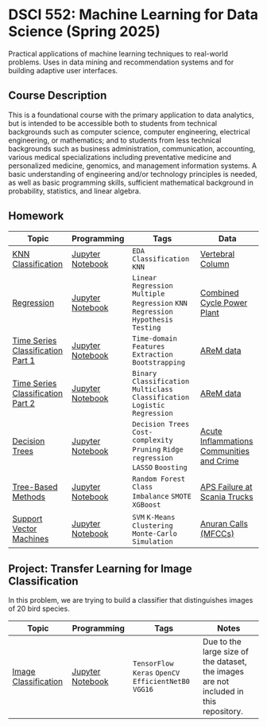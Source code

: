 # DSCI 552: Machine Learning for Data Science (Spring 2025)

Practical applications of machine learning techniques to real-world problems. Uses in data mining and recommendation systems and for building adaptive user interfaces.

## Course Description

This is a foundational course with the primary application to data analytics, but is intended to be accessible both to students from technical backgrounds such as computer science, computer engineering, electrical engineering, or mathematics; and to students from less technical backgrounds such as business administration, communication, accounting, various medical specializations including preventative medicine and personalized medicine, genomics, and management information systems. A basic understanding of engineering and/or technology principles is needed, as well as basic programming skills, sufficient mathematical background in probability, statistics, and linear algebra.

## Homework

| Topic                 | Programming | Tags                                                  | Data  |
| --------------------- | ----------- | ----------------------------------------------------- | ----- |
| [KNN Classification](/Homework%201/Homework1.pdf) | [Jupyter Notebook](/Homework%201/notebook/HW1.ipynb) | `EDA` `Classification` `KNN`|[Vertebral Column](https://archive.ics.uci.edu/dataset/212/vertebral+column) |
| [Regression](/Homework%202/Homework2.pdf) | [Jupyter Notebook](/Homework%202/notebook/HW2.ipynb) | `Linear Regression` `Multiple Regression` `KNN Regression` `Hypothesis Testing`|[Combined Cycle Power Plant](https://archive.ics.uci.edu/dataset/294/combined+cycle+power+plant) |
| [Time Series Classification Part 1](/Homework%203/Homework3.pdf) | [Jupyter Notebook](/Homework%203/notebook/HW3.ipynb) | `Time-domain Features Extraction` `Bootstrapping`|[AReM data](https://archive.ics.uci.edu/dataset/366/activity+recognition+system+based+on+multisensor+data+fusion+arem) |
| [Time Series Classification Part 2](/Homework%204/Homework4.pdf) | [Jupyter Notebook](/Homework%204/notebook/HW4.ipynb) | `Binary Classification` `Multiclass Classification` `Logistic Regression`|[AReM data](https://archive.ics.uci.edu/dataset/366/activity+recognition+system+based+on+multisensor+data+fusion+arem) |
| [Decision Trees](/Homework%205/Homework5.pdf) | [Jupyter Notebook](/Homework%205/notebook/HW5.ipynb) | `Decision Trees` `Cost-complexity Pruning` `Ridge regression` `LASSO` `Boosting`|[Acute Inflammations](https://archive.ics.uci.edu/dataset/184/acute+inflammations) [Communities and Crime](https://archive.ics.uci.edu/dataset/183/communities+and+crime) |
| [Tree-Based Methods](/Homework%206/Homework6.pdf) | [Jupyter Notebook](/Homework%206/notebook/HW6.ipynb) | `Random Forest` `Class Imbalance` `SMOTE` `XGBoost` |[APS Failure at Scania Trucks](https://archive.ics.uci.edu/dataset/421/aps+failure+at+scania+trucks) |
| [Support Vector Machines](/Homework%207/Homework7.pdf) | [Jupyter Notebook](/Homework%207/notebook/HW7.ipynb) | `SVM` `K-Means Clustering` `Monte-Carlo Simulation` |[Anuran Calls (MFCCs)](https://archive.ics.uci.edu/dataset/406/anuran+calls+mfccs) |

## Project: Transfer Learning for Image Classification

In this problem, we are trying to build a classifier that distinguishes images of 20
bird species.

| Topic                 | Programming | Tags                                                  | Notes |
| --------------------- | ----------- | ----------------------------------------------------- | ----- |
| [Image Classification](./finalproject/Final%20Project.pdf) | [Jupyter Notebook](./finalproject/notebook/Final%20Project.ipynb)      | `TensorFlow` `Keras` `OpenCV` `EfficientNetB0` `VGG16`| Due to the large size of the dataset, the images are not included in this repository. |
